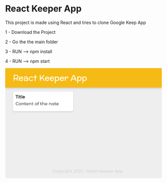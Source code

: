 # React Keeper App

This project is made using React and tries to clone Google Keep App

1 - Download the Project

2 - Go the the main folder

3 - RUN --> npm install

4 - RUN --> npm start

![React Keeper App](src/img/1.png)